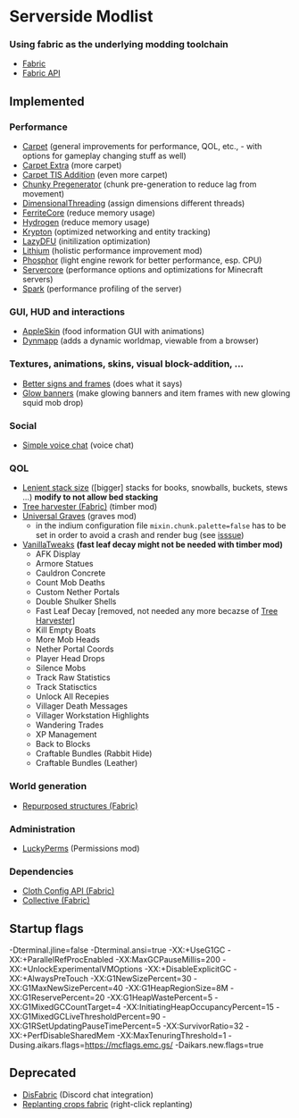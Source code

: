 # Serverside Modlist

### Using fabric as the underlying modding toolchain
* [Fabric](https://fabricmc.net/)
* [Fabric API](https://www.curseforge.com/minecraft/mc-mods/fabric-api)
## Implemented
### Performance
* [Carpet](https://www.curseforge.com/minecraft/mc-mods/carpet/files/all) (general improvements for performance, QOL, etc., - with options for gameplay changing stuff as well)
* [Carpet Extra](https://www.curseforge.com/minecraft/mc-mods/carpet-extra/files/all) (more carpet)
* [Carpet TIS Addition](https://github.com/TISUnion/Carpet-TIS-Addition/releases) (even more carpet)
* [Chunky Pregenerator](https://www.curseforge.com/minecraft/mc-mods/chunky-pregenerator) (chunk pre-generation to reduce lag from movement)
* [DimensionalThreading](https://github.com/WearBlackAllDay/DimensionalThreading) (assign dimensions different threads)
* [FerriteCore](https://www.curseforge.com/minecraft/mc-mods/ferritecore-fabric) (reduce memory usage)
* [Hydrogen](https://github.com/jellysquid3/hydrogen-fabric/releases) (reduce memory usage)
* [Krypton](https://github.com/astei/krypton/releases) (optimized networking and entity tracking)
* [LazyDFU](https://www.curseforge.com/minecraft/mc-mods/lazydfu) (initilization optimization)
* [Lithium](https://www.curseforge.com/minecraft/mc-mods/lithium/files/all) (holistic performance improvement mod)
* [Phosphor](https://github.com/CaffeineMC/phosphor-fabric) (light engine rework for better performance, esp. CPU)
* [Servercore](https://modrinth.com/mod/servercore) (performance options and optimizations for Minecraft servers)
* [Spark](https://ci.lucko.me/job/spark/) (performance profiling of the server)
### GUI, HUD and interactions
* [AppleSkin](https://www.curseforge.com/minecraft/mc-mods/appleskin) (food information GUI with animations)
* [Dynmapp](https://github.com/webbukkit/dynmap) (adds a dynamic worldmap, viewable from a browser)
### Textures, animations, skins, visual block-addition, ...
* [Better signs and frames](https://www.curseforge.com/minecraft/mc-mods/better-signs-and-frames) (does what it says)
* [Glow banners](https://www.curseforge.com/minecraft/mc-mods/glow-banners) (make glowing banners and item frames with new glowing squid mob drop)
### Social
* [Simple voice chat](https://www.curseforge.com/minecraft/mc-mods/simple-voice-chat) (voice chat)
### QOL
* [Lenient stack size](https://www.curseforge.com/minecraft/mc-mods/lenient-stack-size) ([bigger] stacks for books, snowballs, buckets, stews ...) **modify to not allow bed stacking**
* [Tree harvester (Fabric)](https://www.curseforge.com/minecraft/mc-mods/tree-harvester-fabric) (timber mod)
* [Universal Graves](https://modrinth.com/mod/universal-graves) (graves mod)
  * in the indium configuration file `mixin.chunk.palette=false` has to be set in order to avoid a crash and render bug (see [isssue](https://github.com/Patbox/UniversalGraves/issues/30))
* [VanillaTweaks](https://vanillatweaks.net/share#rUoss6) **(fast leaf decay might not be needed with timber mod)**
  * AFK Display
  * Armore Statues
  * Cauldron Concrete
  * Count Mob Deaths
  * Custom Nether Portals
  * Double Shulker Shells
  * Fast Leaf Decay [removed, not needed any more becazse of [Tree Harvester]((https://www.curseforge.com/minecraft/mc-mods/tree-harvester-fabric))]
  * Kill Empty Boats
  * More Mob Heads
  * Nether Portal Coords
  * Player Head Drops
  * Silence Mobs
  * Track Raw Statistics
  * Track Statisctics
  * Unlock All Recepies
  * Villager Death Messages
  * Villager Workstation Highlights
  * Wandering Trades
  * XP Management
  * Back to Blocks
  * Craftable Bundles (Rabbit Hide)
  * Craftable Bundles (Leather)
### World generation
* [Repurposed structures (Fabric)](https://www.curseforge.com/minecraft/mc-mods/repurposed-structures-fabric)
### Administration
* [LuckyPerms](https://luckperms.net/) (Permissions mod)
### Dependencies
* [Cloth Config API (Fabric)](https://www.curseforge.com/minecraft/mc-mods/cloth-config/)
* [Collective (Fabric)](https://www.curseforge.com/minecraft/mc-mods/collective-fabric)

## Startup flags
-Dterminal.jline=false -Dterminal.ansi=true -XX:+UseG1GC -XX:+ParallelRefProcEnabled -XX:MaxGCPauseMillis=200 -XX:+UnlockExperimentalVMOptions -XX:+DisableExplicitGC -XX:+AlwaysPreTouch -XX:G1NewSizePercent=30 -XX:G1MaxNewSizePercent=40 -XX:G1HeapRegionSize=8M -XX:G1ReservePercent=20 -XX:G1HeapWastePercent=5 -XX:G1MixedGCCountTarget=4 -XX:InitiatingHeapOccupancyPercent=15 -XX:G1MixedGCLiveThresholdPercent=90 -XX:G1RSetUpdatingPauseTimePercent=5 -XX:SurvivorRatio=32 -XX:+PerfDisableSharedMem -XX:MaxTenuringThreshold=1 -Dusing.aikars.flags=https://mcflags.emc.gs/ -Daikars.new.flags=true

## Deprecated
* [DisFabric](https://www.curseforge.com/minecraft/mc-mods/disfabric) (Discord chat integration)
* [Replanting crops fabric](https://www.curseforge.com/minecraft/mc-mods/replanting-crops-fabric) (right-click replanting)

